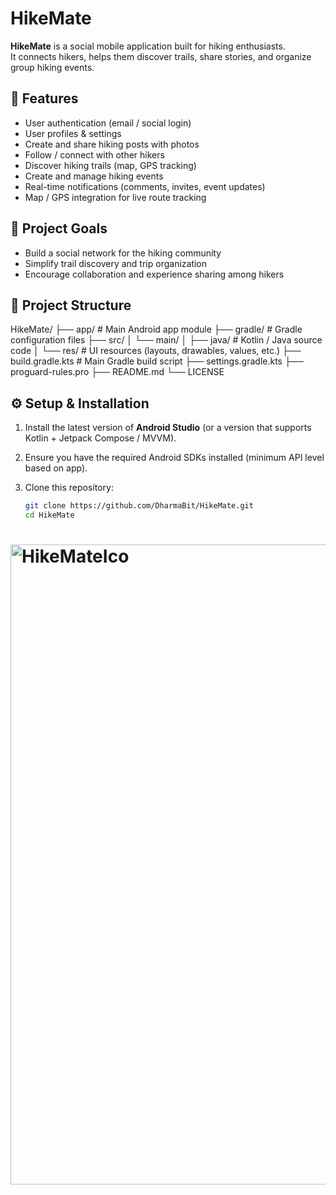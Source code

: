 # HikeMate

**HikeMate** is a social mobile application built for hiking enthusiasts.  
It connects hikers, helps them discover trails, share stories, and organize group hiking events.

## 🌄 Features

- User authentication (email / social login)
- User profiles & settings
- Create and share hiking posts with photos
- Follow / connect with other hikers
- Discover hiking trails (map, GPS tracking)
- Create and manage hiking events
- Real-time notifications (comments, invites, event updates)
- Map / GPS integration for live route tracking

## 🎯 Project Goals

- Build a social network for the hiking community
- Simplify trail discovery and trip organization
- Encourage collaboration and experience sharing among hikers

## 🧩 Project Structure

HikeMate/
├── app/ # Main Android app module
├── gradle/ # Gradle configuration files
├── src/
│ └── main/
│ ├── java/ # Kotlin / Java source code
│ └── res/ # UI resources (layouts, drawables, values, etc.)
├── build.gradle.kts # Main Gradle build script
├── settings.gradle.kts
├── proguard-rules.pro
├── README.md
└── LICENSE


## ⚙️ Setup & Installation

1. Install the latest version of **Android Studio** (or a version that supports Kotlin + Jetpack Compose / MVVM).
2. Ensure you have the required Android SDKs installed (minimum API level based on app).
3. Clone this repository:

   ```bash
   git clone https://github.com/DharmaBit/HikeMate.git
   cd HikeMate

# <img width="1024" height="1024" alt="HikeMateIco" src="https://github.com/user-attachments/assets/62ab3134-409d-4974-a101-2ede85ca1777" />
